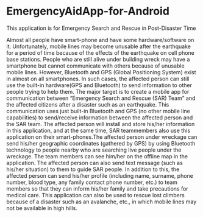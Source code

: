 # EmergencyAidApp-for-Android


This application is for Emergency Search and Rescue in Post-Disaster Time

Almost all people have smart-phone and have some hardware/software on it. Unfortunately, mobile lines may become unusable after the earthquake for a period of time because of the  effects of the earthquake on cell phone base stations. People who are still alive under building wreck may have a smartphone but cannot communicate with others because of unusable mobile lines. However, Bluetooth and GPS (Global Positioning System) exist in almost on all smartphones. In such cases, the affected person can still use the built-in hardware(GPS and Bluetooth) to send information to other people trying to help them. The major target is to create a mobile app for communication between “Emergency Search and Rescue (SAR) Team” and the affected citizens after a disaster such as an earthquake. This communication uses just built-in Bluetooth and GPS (no other mobile line capabilities) to send/receive information between the affected person and the SAR team. The affected person will install and store his/her information in this application, and at the same time, SAR teammembers also use this application on their smart-phones.The affected person under wreckage can send his/her geographic coordinates (gathered by GPS) by using Bluetooth technology to people nearby who are searching live people under the wreckage. The team members can see him/her on the offline map in the application. The affected person can also send text message (such as his/her situation) to them to guide SAR people. In addition to this, the affected person can send his/her profile (including name, surname, phone number, blood type, any family contact phone number, etc.) to team members so that they can inform his/her family and take precautions for medical care. This application can also be used to rescue lost climbers because of a disaster such as an avalanche, etc., in which mobile lines may not be available in high hills.

